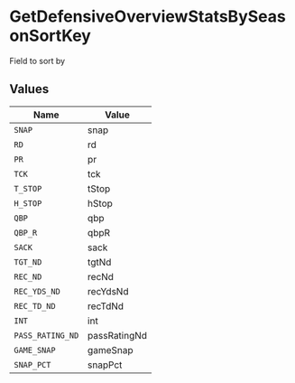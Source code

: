 # GetDefensiveOverviewStatsBySeasonSortKey

Field to sort by


## Values

| Name             | Value            |
| ---------------- | ---------------- |
| `SNAP`           | snap             |
| `RD`             | rd               |
| `PR`             | pr               |
| `TCK`            | tck              |
| `T_STOP`         | tStop            |
| `H_STOP`         | hStop            |
| `QBP`            | qbp              |
| `QBP_R`          | qbpR             |
| `SACK`           | sack             |
| `TGT_ND`         | tgtNd            |
| `REC_ND`         | recNd            |
| `REC_YDS_ND`     | recYdsNd         |
| `REC_TD_ND`      | recTdNd          |
| `INT`            | int              |
| `PASS_RATING_ND` | passRatingNd     |
| `GAME_SNAP`      | gameSnap         |
| `SNAP_PCT`       | snapPct          |